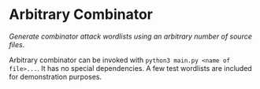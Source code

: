 Arbitrary Combinator
====================

*Generate combinator attack wordlists using an arbitrary number of source files.*

Arbitrary combinator can be invoked with `python3 main.py <name of file>...`. It has no special dependencies. A few test wordlists are included for demonstration purposes.
